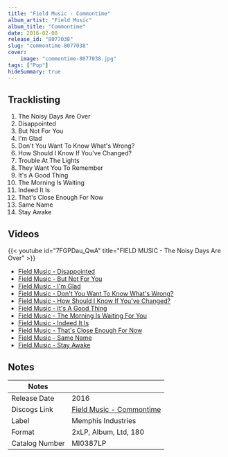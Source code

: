 ```yaml
---
title: "Field Music - Commontime"
album_artist: "Field Music"
album_title: "Commontime"
date: 2016-02-08
release_id: "8077038"
slug: "commontime-8077038"
cover:
    image: "commontime-8077038.jpg"
tags: ["Pop"]
hideSummary: true
---
```


## Tracklisting
1. The Noisy Days Are Over
2. Disappointed
3. But Not For You
4. I'm Glad
5. Don't You Want To Know What's Wrong?
6. How Should I Know If You've Changed?
7. Trouble At The Lights
8. They Want You To Remember
9. It's A Good Thing
10. The Morning Is Waiting
11. Indeed It Is
12. That's Close Enough For Now
13. Same Name
14. Stay Awake

## Videos
{{< youtube id="7FGPDau_QwA" title="FIELD MUSIC - The Noisy Days Are Over" >}}
- [Field Music - Disappointed](https://www.youtube.com/watch?v=tWoVU7Zd894)
- [Field Music - But Not For You](https://www.youtube.com/watch?v=uLDrmfwm0yU)
- [Field Music - I'm Glad](https://www.youtube.com/watch?v=riJ733XwlFg)
- [Field Music - Don't You Want To Know What's Wrong?](https://www.youtube.com/watch?v=lBMglaki_rM)
- [Field Music - How Should I Know If You've Changed?](https://www.youtube.com/watch?v=ZOYTqCZdjvk)
- [Field Music - It's A Good Thing](https://www.youtube.com/watch?v=PMAnY1JnC14)
- [Field Music - The Morning Is Waiting For You](https://www.youtube.com/watch?v=IlV-U2GgWW0)
- [Field Music - Indeed It Is](https://www.youtube.com/watch?v=wan_CAgBddQ)
- [Field Music - That's Close Enough For Now](https://www.youtube.com/watch?v=oEGF7LjsM4Y)
- [Field Music - Same Name](https://www.youtube.com/watch?v=8YCLtsTJ5N8)
- [Field Music - Stay Awake](https://www.youtube.com/watch?v=j5LfWbN8ZdA)

## Notes

| Notes          |             |
| ---------------| ----------- |
| Release Date   | 2016 |
| Discogs Link   | [Field Music - Commontime](https://www.discogs.com/release/8077038) |
| Label          | Memphis Industries |
| Format         | 2xLP, Album, Ltd, 180 |
| Catalog Number | MI0387LP |

